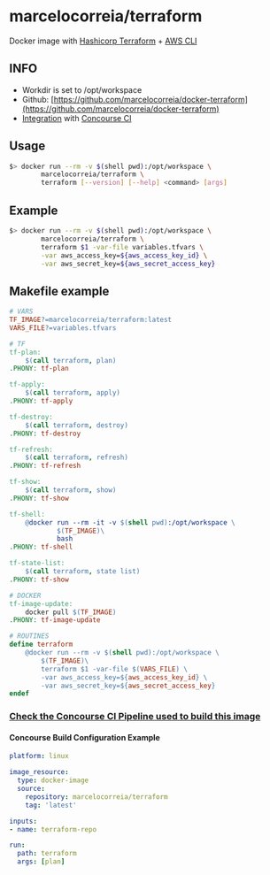 # marcelocorreia/terraform

Docker image with [Hashicorp Terraform](https://www.terraform.io) + [AWS CLI](https://aws.amazon.com/cli/)

## INFO
- Workdir is set to /opt/workspace
- Github: [https://github.com/marcelocorreia/docker-terraform](https://github.com/marcelocorreia/docker-terraform)
- [Integration](#) with [Concourse CI](http://concourse.ci/) 
 
## Usage
```bash
$> docker run --rm -v $(shell pwd):/opt/workspace \
   		marcelocorreia/terraform \
   		terraform [--version] [--help] <command> [args]
```



## Example
```bash
$> docker run --rm -v $(shell pwd):/opt/workspace \
   		marcelocorreia/terraform \
   		terraform $1 -var-file variables.tfvars \
   		-var aws_access_key=${aws_access_key_id} \
   		-var aws_secret_key=${aws_secret_access_key}
```

## Makefile example
```makefile
# VARS
TF_IMAGE?=marcelocorreia/terraform:latest
VARS_FILE?=variables.tfvars

# TF
tf-plan:
	$(call terraform, plan)
.PHONY: tf-plan

tf-apply:
	$(call terraform, apply)
.PHONY: tf-apply

tf-destroy:
	$(call terraform, destroy)
.PHONY: tf-destroy

tf-refresh:
	$(call terraform, refresh)
.PHONY: tf-refresh

tf-show:
	$(call terraform, show)
.PHONY: tf-show

tf-shell:
	@docker run --rm -it -v $(shell pwd):/opt/workspace \
    		$(TF_IMAGE)\
    		bash
.PHONY: tf-shell

tf-state-list:
	$(call terraform, state list)
.PHONY: tf-show

# DOCKER
tf-image-update:
	docker pull $(TF_IMAGE)
.PHONY: tf-image-update

# ROUTINES
define terraform
	@docker run --rm -v $(shell pwd):/opt/workspace \
		$(TF_IMAGE)\
		terraform $1 -var-file $(VARS_FILE) \
		-var aws_access_key=${aws_access_key_id} \
		-var aws_secret_key=${aws_secret_access_key}
endef

```

### [Check the Concourse CI Pipeline used to build this image](https://github.com/marcelocorreia/docker-terraform/blob/master/pipeline.yml) 

#### Concourse Build Configuration Example

```yaml
platform: linux

image_resource:
  type: docker-image
  source:
    repository: marcelocorreia/terraform
    tag: 'latest'

inputs:
- name: terraform-repo

run:
  path: terraform
  args: [plan]
```

